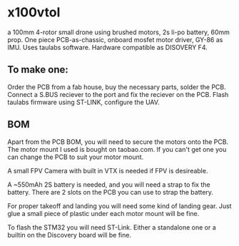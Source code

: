 # x100vtol
a 100mm 4-rotor small drone using brushed motors, 2s li-po battery, 60mm prop.
One piece PCB-as-chassic, onboard mosfet motor driver, GY-86 as IMU.
Uses taulabs software. Hardware compatible as DISOVERY F4.

## To make one:
Order the PCB from a fab house, buy the necessary parts, solder the PCB.
Connect a S.BUS reciever to the port and fix the reciever on the PCB.
Flash taulabs firmware using ST-LINK, configure the UAV.

## BOM

Apart from the PCB BOM, you will need to secure the motors onto the PCB.
The motor mount I used is bought on taobao.com. If you can't get one you can change the PCB to suit your motor mount.

A small FPV Camera with built in VTX is needed if FPV is desireable.

A ~550mAh 2S battery is needed, and you will need a strap to fix the battery.
There are 2 slots on the PCB you can use to strap the battery.

For proper takeoff and landing you will need some kind of landing gear.
Just glue a small piece of plastic under each motor mount will be fine.

To flash the STM32 you will need ST-Link. Either a standalone one or a builtin on the Discovery board will be fine.
